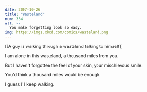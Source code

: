 ```yaml
---
date: 2007-10-26
title: "Wasteland"
num: 334
alt: >-
  You make forgetting look so easy.
img: https://imgs.xkcd.com/comics/wasteland.png
---
```

[[A guy is walking through a wasteland talking to himself]]

I am alone in this wasteland, a thousand miles  from you.

But I haven't forgotten the feel of your skin, your mischievous smile.

You'd think a thousand miles would be enough.

I guess I'll keep walking.

